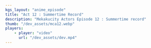 ```yaml
---
kgs_layout: "anime_episode"
title: "Act 12 : Summertime Record"
description: "Mekakucity Actors Episode 12 : Summertime record"
thumb: "/dev_assets/mca12.webp"
players:
    - player: "video"
      url: "/dev_assets/dev.mp4"
---
```


